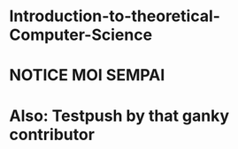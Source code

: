 # Introduction-to-theoretical-Computer-Science

# NOTICE MOI SEMPAI
# Also: Testpush by that ganky contributor